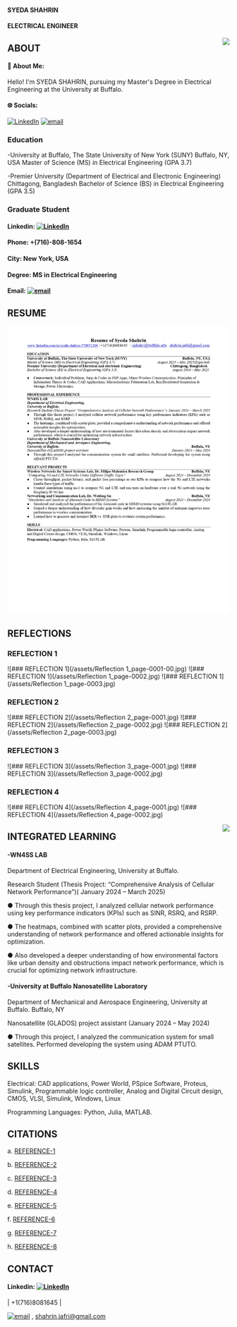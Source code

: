 #### SYEDA SHAHRIN
#### ELECTRICAL ENGINEER


<img align="right" height="150" src="https://media4.giphy.com/media/v1.Y2lkPTc5MGI3NjExZGl5amoydTVscmltZW9lZGFlZHB5dGpyZ2xpOGl2bWI4ZXk4Y3o0dCZlcD12MV9pbnRlcm5hbF9naWZfYnlfaWQmY3Q9Zw/Q8DBtABhSH9Ak7qr6R/giphy.gif"  />

## ABOUT
#### 💫 About Me:
Hello! I'm SYEDA SHAHRIN, pursuing my Master's Degree in Electrical Engineering at the University at Buffalo.


#### 🌐 Socials:
[![LinkedIn](https://img.shields.io/badge/LinkedIn-%230077B5.svg?logo=linkedin&logoColor=white)](https://linkedin.com/in/SYEDASHAHRIN) [![email](https://img.shields.io/badge/Email-D14836?logo=gmail&logoColor=white)](mailto:sjshahri@buffalo.edu) 


### Education
-University at Buffalo, The State University of New York (SUNY) Buffalo, NY, USA
Master of Science (MS) in Electrical Engineering (GPA 3.7) 

-Premier University (Department of Electrical and Electronic Engineering) Chittagong, Bangladesh
Bachelor of Science (BS) in Electrical Engineering (GPA 3.5) 

### Graduate Student
#### Linkedin: [![LinkedIn](https://img.shields.io/badge/LinkedIn-%230077B5.svg?logo=linkedin&logoColor=white)](https://linkedin.com/in/SYEDASHAHRIN)   
#### Phone: +(716)-808-1654
#### City: New York, USA
#### Degree: MS in Electrical Engineering
#### Email: [![email](https://img.shields.io/badge/Email-D14836?logo=gmail&logoColor=white)](mailto:sjshahri@buffalo.edu)


## RESUME

![## RESUME](/assets/Syeda_Shahrin_Resume_page-0001.jpg)



## REFLECTIONS

### REFLECTION 1
![### REFLECTION 1](/assets/Reflection 1_page-0001-00.jpg)
![### REFLECTION 1](/assets/Reflection 1_page-0002.jpg)
![### REFLECTION 1](/assets/Reflection 1_page-0003.jpg)

### REFLECTION 2
![### REFLECTION 2](/assets/Reflection 2_page-0001.jpg)
![### REFLECTION 2](/assets/Reflection 2_page-0002.jpg)
![### REFLECTION 2](/assets/Reflection 2_page-0003.jpg)

### REFLECTION 3
![### REFLECTION 3](/assets/Reflection 3_page-0001.jpg)
![### REFLECTION 3](/assets/Reflection 3_page-0002.jpg)

### REFLECTION 4
![### REFLECTION 4](/assets/Reflection 4_page-0001.jpg)
![### REFLECTION 4](/assets/Reflection 4_page-0002.jpg)


<img align="right" height="150" src="https://media3.giphy.com/media/v1.Y2lkPTc5MGI3NjExYWN0dWMwbWd5amx2dW94cXN4dWQzMW9uNDJ1ZWR2ZDBiZGlqZXQ4ZiZlcD12MV9pbnRlcm5hbF9naWZfYnlfaWQmY3Q9Zw/ZE3XuF4rnVlAI/giphy.gif"  />

## INTEGRATED LEARNING

#### -WN4SS LAB

Department of Electrical Engineering,
University at Buffalo.

Research Student (Thesis Project: “Comprehensive Analysis of Cellular Network Performance”)( January 2024 – March 2025)

● Through this thesis project, I analyzed cellular network performance using key performance indicators (KPIs) such as
SINR, RSRQ, and RSRP.

● The heatmaps, combined with scatter plots, provided a comprehensive understanding of network performance and offered
actionable insights for optimization.

● Also developed a deeper understanding of how environmental factors like urban density and obstructions impact network
performance, which is crucial for optimizing network infrastructure.

#### -University at Buffalo Nanosatellite Laboratory

Department of Mechanical and Aerospace Engineering,
University at Buffalo. Buffalo, NY

Nanosatellite (GLADOS) project assistant (January 2024 – May 2024)

● Through this project, I analyzed the communication system for small satellites. Performed developing the system using
ADAM PTUTO.


## SKILLS

Electrical: 
CAD applications, Power World, PSpice Software, Proteus, Simulink, Programmable logic controller, Analog
and Digital Circuit design, CMOS, VLSI, Simulink, Windows, Linux

Programming Languages: 
Python, Julia, MATLAB.

## CITATIONS

 a. [REFERENCE-1](https://typeset.io/papers/sinr-rsrp-rssi-and-rsrq-measurements-in-long-term-evolution1qxf6s1xub)
 
 b. [REFERENCE-2](https://ieeexplore.ieee.org/document/9623247)  
 
 c. [REFERENCE-3](https://jwcn-eurasipjournals.springeropen.com/articles/10.1186/s13638-023-02282-z)
 
 d. [REFERENCE-4](https://ieeexplore.ieee.org/document/10570321)
 
 e. [REFERENCE-5](https://ieeexplore.ieee.org/document/8672910)
 
 f. [REFERENCE-6](https://journals.sagepub.com/doi/full/10.1177/0037549719880911)
 
 g. [REFERENCE-7](https://www.sciencedirect.com/science/article/abs/pii/S1389128619304133)
 
 h. [REFERENCE-8](https://dl.acm.org/doi/10.1145/3341449.3341465)
 


## CONTACT
#### Linkedin: [![LinkedIn](https://img.shields.io/badge/LinkedIn-%230077B5.svg?logo=linkedin&logoColor=white)](https://linkedin.com/in/SYEDASHAHRIN) 

| +1(716)8081645 |

[![email](https://img.shields.io/badge/Email-D14836?logo=gmail&logoColor=white)](mailto:sjshahri@buffalo.edu)   , 
shahrin.jafri@gmail.com
